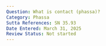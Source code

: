 ```yaml
---
Question: What is contact (phassa)?
Category: Phassa
Sutta References: SN 35.93
Date Entered: March 31, 2025
Review Status: Not started
---
```

